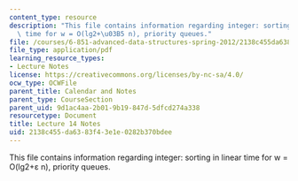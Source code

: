 ```yaml
---
content_type: resource
description: "This file contains information regarding integer: sorting in linear\
  \ time for w = O(lg2+\u03B5 n), priority queues."
file: /courses/6-851-advanced-data-structures-spring-2012/2138c455da6383f43e1e0282b370bdee_MIT6_851S12_Lec14.pdf
file_type: application/pdf
learning_resource_types:
- Lecture Notes
license: https://creativecommons.org/licenses/by-nc-sa/4.0/
ocw_type: OCWFile
parent_title: Calendar and Notes
parent_type: CourseSection
parent_uid: 9d1ac4aa-2b01-9b19-847d-5dfcd274a338
resourcetype: Document
title: Lecture 14 Notes
uid: 2138c455-da63-83f4-3e1e-0282b370bdee
---
```

This file contains information regarding integer: sorting in linear time for w = O(lg2+ε n), priority queues.